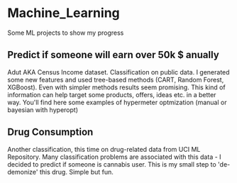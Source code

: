 # Machine_Learning
Some ML projects to show my progress

## Predict if someone will earn over 50k $ anually
Adut AKA Census Income dataset. Classification on public data. I generated some new features and used tree-based methods (CART, Random Forest, XGBoost). Even with simpler methods results seem promising. This kind of information can help target some products, offers, ideas etc. in a better way. You'll find here some examples of hypermeter optmization (manual or bayesian with hyperopt)

## Drug Consumption
Another classification, this time on drug-related data from UCI ML Repository. Many classification problems are associated with this data - I decided to predict if someone is cannabis user. This is my small step to 'de-demonize' this drug. Simple but fun.


